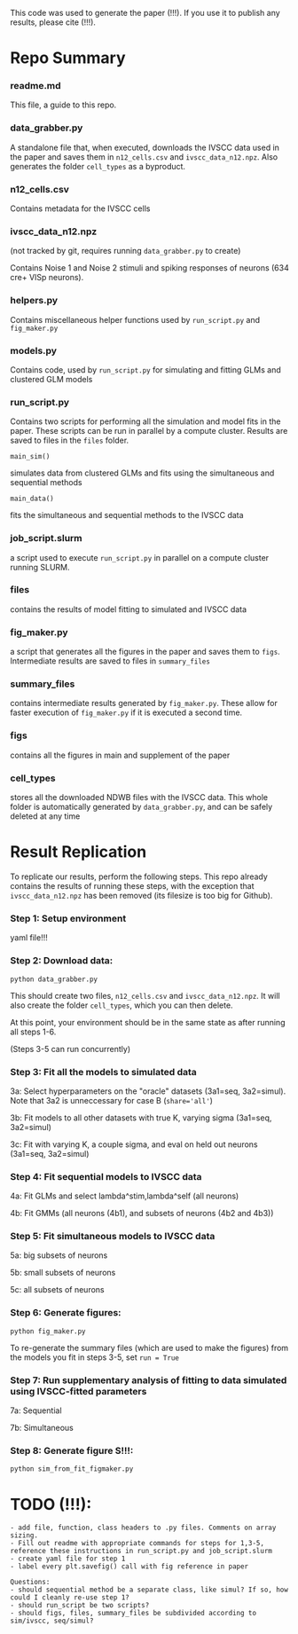 This code was used to generate the paper (!!!). If you use it to publish any results, please cite (!!!).


# Repo Summary


### readme.md

This file, a guide to this repo.

### data_grabber.py

A standalone file that, when executed, downloads the IVSCC data used in the paper and saves them in `n12_cells.csv` and `ivscc_data_n12.npz`. Also generates the folder `cell_types` as a byproduct.

### n12_cells.csv

Contains metadata for the IVSCC cells
	
### ivscc_data_n12.npz 
(not tracked by git, requires running `data_grabber.py` to create)

Contains Noise 1 and Noise 2 stimuli and spiking responses of neurons (634 cre+ VISp neurons).


### helpers.py

Contains miscellaneous helper functions used by `run_script.py` and `fig_maker.py`
	
### models.py

Contains code, used by `run_script.py` for simulating and fitting GLMs and clustered GLM models
	
### run_script.py

Contains two scripts for performing all the simulation and model fits in the paper. These scripts can be run in parallel by a compute cluster. Results are saved to files in the `files` folder.

	main_sim()
simulates data from clustered GLMs and fits using the simultaneous and sequential methods

	main_data()
fits the simultaneous and sequential methods to the IVSCC data
		
### job_script.slurm

a script used to execute `run_script.py` in parallel on a compute cluster running SLURM.
	
### files

contains the results of model fitting to simulated and IVSCC data

### fig_maker.py

a script that generates all the figures in the paper and saves them to `figs`. Intermediate results are saved to files in `summary_files`

### summary_files

contains intermediate results generated by `fig_maker.py`. These allow for faster execution of `fig_maker.py` if it is executed a second time.

### figs

contains all the figures in main and supplement of the paper

### cell_types

stores all the downloaded NDWB files with the IVSCC data. This whole folder is automatically generated by `data_grabber.py`, and can be safely deleted at any time



# Result Replication


To replicate our results, perform the following steps. This repo already contains the results of running these steps, with the exception that `ivscc_data_n12.npz` has been removed (its filesize is too big for Github).


### Step 1: Setup environment

yaml file!!!


### Step 2: Download data:

	python data_grabber.py

This should create two files, `n12_cells.csv` and `ivscc_data_n12.npz`. It will also create the folder `cell_types`, which you can then delete.


At this point, your environment should be in the same state as after running all steps 1-6.


(Steps 3-5 can run concurrently)
### Step 3: Fit all the models to simulated data

3a: Select hyperparameters on the "oracle" datasets (3a1=seq, 3a2=simul). Note that 3a2 is unneccessary for case B (`share='all'`)

3b: Fit models to all other datasets with true K, varying sigma (3a1=seq, 3a2=simul)

3c: Fit with varying K, a couple sigma, and eval on held out neurons (3a1=seq, 3a2=simul)


### Step 4: Fit sequential models to IVSCC data

4a: Fit GLMs and select lambda^stim,lambda^self (all neurons)

4b: Fit GMMs (all neurons (4b1), and subsets of neurons (4b2 and 4b3))


### Step 5: Fit simultaneous models to IVSCC data

5a: big subsets of neurons

5b: small subsets of neurons

5c: all subsets of neurons


### Step 6: Generate figures:

	python fig_maker.py

To re-generate the summary files (which are used to make the figures) from the models you fit in steps 3-5, set `run = True`

### Step 7: Run supplementary analysis of fitting to data simulated using IVSCC-fitted parameters

7a: Sequential

7b: Simultaneous

### Step 8: Generate figure S!!!:

	python sim_from_fit_figmaker.py

# TODO (!!!): 

	- add file, function, class headers to .py files. Comments on array sizing.
	- Fill out readme with appropriate commands for steps for 1,3-5, reference these instructions in run_script.py and job_script.slurm
	- create yaml file for step 1
	- label every plt.savefig() call with fig reference in paper

	Questions:
	- should sequential method be a separate class, like simul? If so, how could I cleanly re-use step 1?
	- should run_script be two scripts?
	- should figs, files, summary_files be subdivided according to sim/ivscc, seq/simul?



